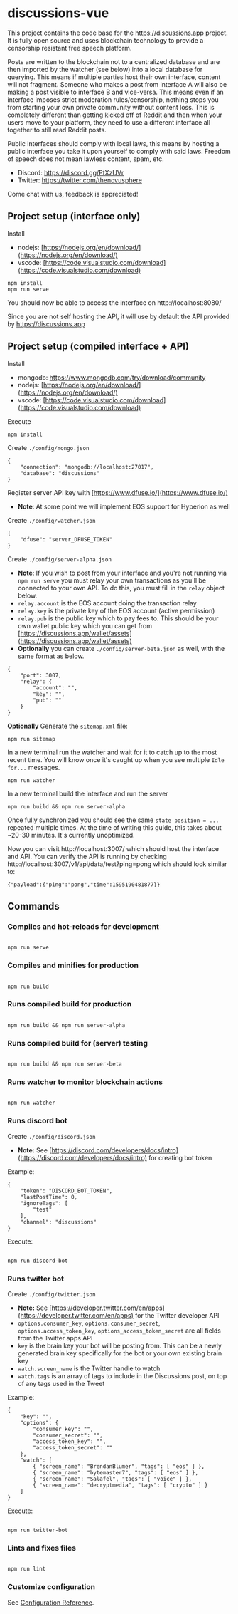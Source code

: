 # discussions-vue

This project contains the code base for the https://discussions.app project. It is fully open source and uses blockchain technology to provide a censorship resistant free speech platform.

Posts are written to the blockchain not to a centralized database and are then imported by the watcher (see below) into a local database for querying. This means if multiple parties host their own interface, content will not fragment. Someone who makes a post from interface A will also be making a post visible to interface B and vice-versa. This means even if an interface imposes strict moderation rules/censorship, nothing stops you from starting your own private community without content loss. This is completely different than getting kicked off of Reddit and then when your users move to your platform, they need to use a different interface all together to still read Reddit posts.

Public interfaces should comply with local laws, this means by hosting a public interface you take it upon yourself to comply with said laws. Freedom of speech does not mean lawless content, spam, etc.

- Discord: https://discord.gg/PtXzUVr
- Twitter: https://twitter.com/thenovusphere

Come chat with us, feedback is appreciated!

## Project setup (interface only)

Install
- nodejs: [https://nodejs.org/en/download/](https://nodejs.org/en/download/)
- vscode: [https://code.visualstudio.com/download](https://code.visualstudio.com/download)

```
npm install
npm run serve
```

You should now be able to access the interface on http://localhost:8080/ 

Since you are not self hosting the API, it will use by default the API provided by https://discussions.app

## Project setup (compiled interface + API)

Install
- mongodb: https://www.mongodb.com/try/download/community
- nodejs: [https://nodejs.org/en/download/](https://nodejs.org/en/download/)
- vscode: [https://code.visualstudio.com/download](https://code.visualstudio.com/download)

Execute
```
npm install
```

Create `./config/mongo.json`
```
{
	"connection": "mongodb://localhost:27017",
	"database": "discussions"
}
```

Register server API key with [https://www.dfuse.io/](https://www.dfuse.io/)
- **Note**: At some point we will implement EOS support for Hyperion as well

Create `./config/watcher.json`
```
{
	"dfuse": "server_DFUSE_TOKEN"
}
```
Create `./config/server-alpha.json`
- **Note**: If you wish to post from your interface and you're not running via `npm run serve` you must relay your own transactions as you'll be connected to your own API. To do this, you must fill in the `relay` object below.
- `relay.account` is the EOS account doing the transaction relay
- `relay.key` is the private key of the EOS account (active permission)
- `relay.pub` is the public key which to pay fees to. This should be your own wallet public key which you can get from [https://discussions.app/wallet/assets](https://discussions.app/wallet/assets)
- **Optionally** you can create `./config/server-beta.json` as well, with the same format as below.
```
{
    "port": 3007,
    "relay": {
        "account": "",
        "key": "",
        "pub": ""
    }
}
```

**Optionally** Generate the `sitemap.xml` file:
```
npm run sitemap
```
In a new terminal run the watcher and wait for it to catch up to the most recent time. You will know once it's caught up when you see multiple `Idle for...` messages.
```
npm run watcher
```
In a new terminal build the interface and run the server
```
npm run build && npm run server-alpha
```

Once fully synchronized you should see the same `state position = ...` repeated multiple times. At the time of writing this guide, this takes about ~20-30 minutes. It's currently unoptimized.

Now you can visit http://localhost:3007/ which should host the interface and API. You can verify the API is running by checking http://localhost:3007/v1/api/data/test?ping=pong which should look similar to:
```
{"payload":{"ping":"pong","time":1595190481877}}
```

## Commands
  

### Compiles and hot-reloads for development

```

npm run serve

```

  

### Compiles and minifies for production

```

npm run build

```

  

### Runs compiled build for production

```

npm run build && npm run server-alpha

```

  

### Runs compiled build for (server) testing

```

npm run build && npm run server-beta

```

  

### Runs watcher to monitor blockchain actions

```

npm run watcher

```

  

### Runs discord bot

Create `./config/discord.json`
- **Note:** See [https://discord.com/developers/docs/intro](https://discord.com/developers/docs/intro) for creating bot token

Example:
```
{
	"token": "DISCORD_BOT_TOKEN",
	"lastPostTime": 0,
	"ignoreTags": [
		"test"
	],
	"channel": "discussions"
}
```

Execute:
```

npm run discord-bot

```

### Runs twitter bot

Create `./config/twitter.json`
- **Note:** See [https://developer.twitter.com/en/apps](https://developer.twitter.com/en/apps) for the Twitter developer API
- `options.consumer_key`, `options.consumer_secret`, `options.access_token_key`, `options_access_token_secret` are all fields from the Twitter apps API
- `key` is the brain key your bot will be posting from. This can be a newly generated brain key specifically for the bot or your own existing brain key
- `watch.screen_name` is the Twitter handle to watch
- `watch.tags` is an array of tags to include in the Discussions post, on top of any tags used in the Tweet

Example:
```
{
    "key": "",
    "options": {
        "consumer_key": "",
        "consumer_secret": "",
        "access_token_key": "",
        "access_token_secret": ""
    },
    "watch": [
        { "screen_name": "BrendanBlumer", "tags": [ "eos" ] },
        { "screen_name": "bytemaster7", "tags": [ "eos" ] },
        { "screen_name": "Salafel", "tags": [ "voice" ] },
        { "screen_name": "decryptmedia", "tags": [ "crypto" ] }
    ]
}
```


Execute:
```

npm run twitter-bot

```


### Lints and fixes files

```

npm run lint

```

  

### Customize configuration

See [Configuration Reference](https://cli.vuejs.org/config/).